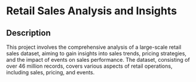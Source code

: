 # Retail Sales Analysis and Insights

## Description

This project involves the comprehensive analysis of a large-scale retail sales dataset, aiming to gain insights into sales trends, pricing strategies, and the impact of events on sales performance. The dataset, consisting of over 46 million records, covers various aspects of retail operations, including sales, pricing, and events.


